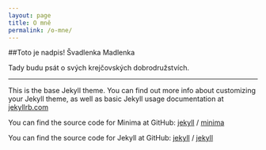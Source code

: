 ```yaml
---
layout: page
title: O mně
permalink: /o-mne/
---
```


##Toto je nadpis! Švadlenka Madlenka 

Tady budu psát o svých krejčovských dobrodružstvích.

---

This is the base Jekyll theme. You can find out more info about customizing your Jekyll theme, as well as basic Jekyll usage documentation at [jekyllrb.com](https://jekyllrb.com/)

You can find the source code for Minima at GitHub:
[jekyll][jekyll-organization] /
[minima](https://github.com/jekyll/minima)

You can find the source code for Jekyll at GitHub:
[jekyll][jekyll-organization] /
[jekyll](https://github.com/jekyll/jekyll)


[jekyll-organization]: https://github.com/jekyll
